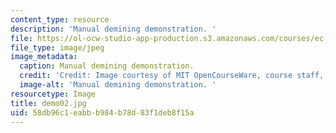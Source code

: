 ```yaml
---
content_type: resource
description: 'Manual demining demonstration. '
file: https://ol-ocw-studio-app-production.s3.amazonaws.com/courses/ec-s06-design-for-demining-spring-2007/58db96c1eabbb984b78d83f1deb8f15a_demo02.jpg
file_type: image/jpeg
image_metadata:
  caption: Manual demining demonstration.
  credit: 'Credit: Image courtesy of MIT OpenCourseWare, course staff, and students.'
  image-alt: 'Manual demining demonstration. '
resourcetype: Image
title: demo02.jpg
uid: 58db96c1-eabb-b984-b78d-83f1deb8f15a
---
```

